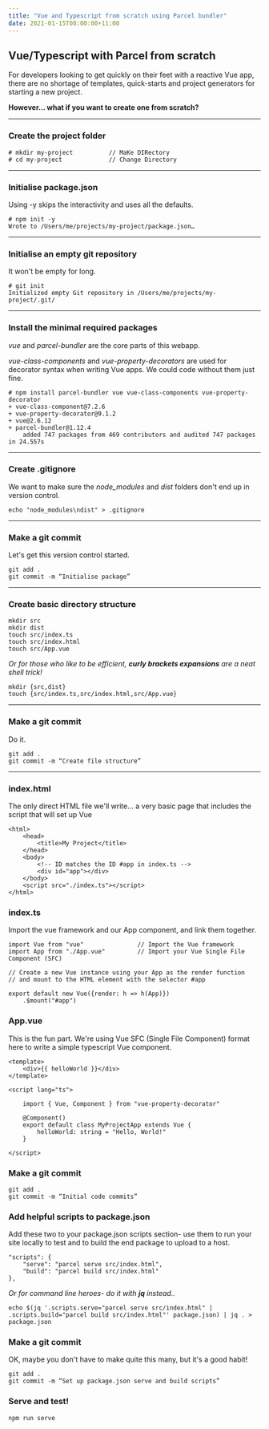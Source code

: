 ```yaml
---
title: "Vue and Typescript from scratch using Parcel bundler"
date: 2021-01-15T08:00:00+11:00
---
```


## Vue/Typescript with Parcel from scratch

For developers looking to get quickly on their feet with a reactive Vue app,
there are no shortage of templates, quick-starts and project generators 
for starting a new project.

**However... what if you want to create one from scratch?**

---
### Create the project folder
    # mkdir my-project          // MaKe DIRectory
    # cd my-project             // Change Directory

---

### Initialise package.json
Using -y skips the interactivity and uses all the defaults.

    # npm init -y
    Wrote to /Users/me/projects/my-project/package.json…

---

### Initialise an empty git repository
It won't be empty for long.

    # git init
    Initialized empty Git repository in /Users/me/projects/my-project/.git/

---

### Install the minimal required packages
_vue_ and _parcel-bundler_ are the core parts of this webapp.

_vue-class-components_ and _vue-property-decorators_ are used for decorator 
syntax when writing Vue apps. We could code without them just fine.

    # npm install parcel-bundler vue vue-class-components vue-property-decorator
    + vue-class-component@7.2.6
    + vue-property-decorator@9.1.2
    + vue@2.6.12
    + parcel-bundler@1.12.4
        added 747 packages from 469 contributors and audited 747 packages in 24.557s

---

### Create .gitignore
We want to make sure the _node_modules_ and _dist_ folders 
don't end up in version control.

    echo "node_modules\ndist" > .gitignore

---

### Make a git commit
Let's get this version control started.

    git add .
    git commit -m “Initialise package”

---

### Create basic directory structure
    mkdir src
    mkdir dist
    touch src/index.ts
    touch src/index.html
    touch src/App.vue

_Or for those who like to be efficient, **curly brackets expansions** are a neat shell trick!_

    mkdir {src,dist}
    touch {src/index.ts,src/index.html,src/App.vue}

---

### Make a git commit
Do it.

    git add .
    git commit -m “Create file structure”

---

### index.html
The only direct HTML file we'll write... 
a very basic page that includes the script
that will set up Vue
```
<html>
    <head>
        <title>My Project</title>
    </head>
    <body>
        <!-- ID matches the ID #app in index.ts -->
        <div id="app"></div>
    </body>
    <script src="./index.ts"></script>
</html>
```

### index.ts
Import the vue framework and our App component, and link them together.

    import Vue from "vue"               // Import the Vue framework
    import App from "./App.vue"         // Import your Vue Single File Component (SFC)

    // Create a new Vue instance using your App as the render function
    // and mount to the HTML element with the selector #app

    export default new Vue({render: h => h(App)})
        .$mount("#app")

### App.vue
This is the fun part. We're using Vue SFC (Single File Component) format here to write
a simple typescript Vue component.

```
<template>
    <div>{{ helloWorld }}</div>
</template>

<script lang="ts">

    import { Vue, Component } from "vue-property-decorator"

    @Component()
    export default class MyProjectApp extends Vue {
        helloWorld: string = "Hello, World!"
    }

</script>
```
### Make a git commit
    git add .
    git commit -m “Initial code commits”

### Add helpful scripts to package.json

Add these two to your package.json scripts section- use them to run your site
locally to test and to build the end package to upload to a host.

    "scripts": {
        "serve": "parcel serve src/index.html",
        "build": "parcel build src/index.html"
    },

_Or for command line heroes- do it with **jq** instead.._

    echo $(jq '.scripts.serve="parcel serve src/index.html" | .scripts.build="parcel build src/index.html"' package.json) | jq . > package.json

### Make a git commit
OK, maybe you don't have to make quite this many, but it's a good habit!

    git add .
    git commit -m “Set up package.json serve and build scripts”


### Serve and test!

    npm run serve

